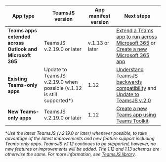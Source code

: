| App type | TeamsJS version | App manifest version | Next steps|
|---|---|---|---|
|**Teams apps extended across Outlook and Microsoft 365**| TeamsJS v.2.19.0 or later | v.1.13 or later | [Extend a Teams app to run across Microsoft 365](../m365-apps/extend-m365-teams-personal-tab.md) or [Create a new Microsoft 365 app](../m365-apps/extend-m365-teams-personal-tab.md#quickstart) |
|**Existing Teams-only apps**| Update to TeamsJS v.2.19.0 when possible (v.1.12 is still supported*)  | 1.12 | [Understand TeamsJS backwards compatibility](../tabs/how-to/using-teams-client-library.md#backwards-compatibility) and [Update to TeamsJS v.2.0](../tabs/how-to/using-teams-client-library.md#updating-to-teamsjs-version-20)|
|**New Teams-only apps**| TeamsJS v.2.19.0 or later | 1.12 | [Create a new Teams app using Teams Toolkit](../toolkit/create-new-project.md)|

**Use the latest TeamsJS (v.2.19.0 or later) whenever possible, to take advantage of the latest improvements and new feature support including Teams-only apps. TeamsJS v.1.12 continues to be supported, however, no new features or improvements will be added. The 1.12 and 1.13 schemas are otherwise the same. For more information, see [TeamsJS library](../tabs/how-to/using-teams-client-library.md).*
